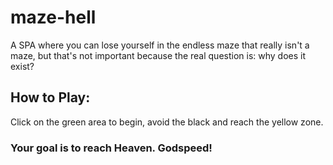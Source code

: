 # maze-hell
A SPA where you can lose yourself in the endless maze that really isn't a maze, but that's not important because the real question is: why does it exist?
## How to Play:
Click on the green area to begin, avoid the black and reach the yellow zone.
### Your goal is to reach Heaven. Godspeed!
